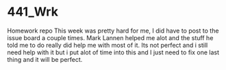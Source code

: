# 441_Wrk
Homework repo
This week was pretty hard for me, I did have to post to the issue board a couple times. Mark Lannen helped me alot and the stuff he told me to do really did help me with most of it. Its not perfect and i still need help with it but i put alot of time into this and I just need to fix one last thing and it will be perfect. 
